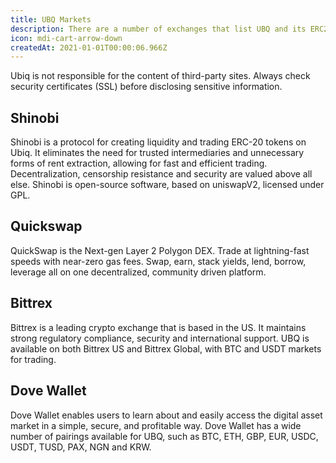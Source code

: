 ```yaml
---
title: UBQ Markets
description: There are a number of exchanges that list UBQ and its ERC20 tokens for trading. When using these exchanges to purchase and move tokens, always make sure to maintain good security habits, such as enabling two-factor authentication and using strong passwords.
icon: mdi-cart-arrow-down
createdAt: 2021-01-01T00:00:06.966Z
---
```


<v-alert type="warning" text outlined>
Ubiq is not responsible for the content of third-party sites. Always check security certificates (SSL) before disclosing sensitive information.
</v-alert>

## Shinobi
<market-card market-id="shinobi">
Shinobi is a protocol for creating liquidity and trading ERC-20 tokens on Ubiq. It eliminates the need for trusted intermediaries and unnecessary forms of rent extraction, allowing for fast and efficient trading. Decentralization, censorship resistance and security are valued above all else. Shinobi is open-source software, based on uniswapV2, licensed under GPL.
</market-card>

## Quickswap
<market-card market-id="quickswap">
QuickSwap is the Next-gen Layer 2 Polygon DEX. Trade at lightning-fast speeds with near-zero gas fees. Swap, earn, stack yields, lend, borrow, leverage all on one decentralized, community driven platform.
</market-card>

## Bittrex
<market-card market-id="bittrex">
Bittrex is a leading crypto exchange that is based in the US. It maintains strong regulatory compliance, security and international support. UBQ is available on both Bittrex US and Bittrex Global, with BTC and USDT markets for trading.
</market-card>

## Dove Wallet
<market-card market-id="dove">
Dove Wallet enables users to learn about and easily access the digital asset market in a simple, secure, and profitable way. Dove Wallet has a wide number of pairings available for UBQ, such as BTC, ETH, GBP, EUR, USDC, USDT, TUSD, PAX, NGN and KRW.
</market-card>
